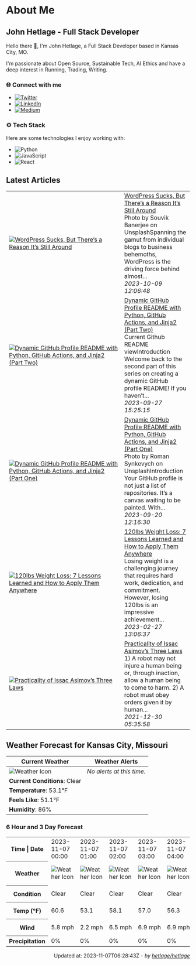 # About Me

## John Hetlage - Full Stack Developer

Hello there 👋, I'm John Hetlage, a Full Stack Developer based in Kansas City, MO. 

I'm passionate about Open Source, Sustainable Tech, AI Ethics and have a deep interest in Running, Trading, Writing.

### 🌐 Connect with me
- [![Twitter](https://img.shields.io/badge/Twitter-1DA1F2?style=for-the-badge&logo=twitter&logoColor=white)](https://twitter.com/j_hetlage)
- [![LinkedIn](https://img.shields.io/badge/LinkedIn-0077B5?style=for-the-badge&logo=linkedin&logoColor=white)](https://linkedin.com/in/john-hetlage)
- [![Medium](https://img.shields.io/badge/Medium-12100E?style=for-the-badge&logo=medium&logoColor=white)](https://medium.com/@jhetlage)

### ⚙️ Tech Stack
Here are some technologies I enjoy working with:
- ![Python](https://img.shields.io/badge/-Python-05122A?style=flat&logo=Python)
- ![JavaScript](https://img.shields.io/badge/-JavaScript-05122A?style=flat&logo=JavaScript)
- ![React](https://img.shields.io/badge/-React-05122A?style=flat&logo=React)


## Latest Articles

<table>
  <tbody>
    <tr>
      <td width="300px">
        <a href="https://jhetlage.medium.com/wordpress-sucks-but-theres-a-reason-it-s-still-around-d0e24eadcd4f?source=rss-2a081aae2f7c------2">
        <img src="https://cdn-images-1.medium.com/max/1024/1*_wC0oDHOHA71bJtzK2d9Tg.png" alt="WordPress Sucks, But There’s a Reason It’s Still Around"></a>
      </td>
      <td>
        <a href="https://jhetlage.medium.com/wordpress-sucks-but-theres-a-reason-it-s-still-around-d0e24eadcd4f?source=rss-2a081aae2f7c------2">WordPress Sucks, But There’s a Reason It’s Still Around</a>
        <div>Photo by Souvik Banerjee on UnsplashSpanning the gamut from individual blogs to business behemoths, WordPress is the driving force behind almost...</div>
        <div><i>2023-10-09 12:06:48</i></div>
      </td>
    </tr>
    <tr>
      <td width="300px">
        <a href="https://python.plainenglish.io/dynamic-github-profile-readme-with-python-github-actions-and-jinja2-part-two-2f0e65322881?source=rss-2a081aae2f7c------2">
        <img src="https://cdn-images-1.medium.com/max/1024/1*bNizzwwRlHzl2ECUiw-RVA.png" alt="Dynamic GitHub Profile README with Python, GitHub Actions, and Jinja2 (Part Two)"></a>
      </td>
      <td>
        <a href="https://python.plainenglish.io/dynamic-github-profile-readme-with-python-github-actions-and-jinja2-part-two-2f0e65322881?source=rss-2a081aae2f7c------2">Dynamic GitHub Profile README with Python, GitHub Actions, and Jinja2 (Part Two)</a>
        <div>Current Github README viewIntroduction Welcome back to the second part of this series on creating a dynamic GitHub profile README! If you haven’t...</div>
        <div><i>2023-09-27 15:25:15</i></div>
      </td>
    </tr>
    <tr>
      <td width="300px">
        <a href="https://python.plainenglish.io/dynamic-github-profile-readme-with-python-github-actions-and-jinja2-part-one-5958c57e5c45?source=rss-2a081aae2f7c------2">
        <img src="https://cdn-images-1.medium.com/max/1024/1*J3O-uLRuQBiWpjiv9rfcqg.png" alt="Dynamic GitHub Profile README with Python, GitHub Actions, and Jinja2 (Part One)"></a>
      </td>
      <td>
        <a href="https://python.plainenglish.io/dynamic-github-profile-readme-with-python-github-actions-and-jinja2-part-one-5958c57e5c45?source=rss-2a081aae2f7c------2">Dynamic GitHub Profile README with Python, GitHub Actions, and Jinja2 (Part One)</a>
        <div>Photo by Roman Synkevych on UnsplashIntroduction Your GitHub profile is not just a list of repositories. It’s a canvas waiting to be painted. With...</div>
        <div><i>2023-09-20 12:16:30</i></div>
      </td>
    </tr>
    <tr>
      <td width="300px">
        <a href="https://jhetlage.medium.com/120lbs-weight-loss-7-lessons-learned-and-how-to-apply-them-anywhere-8da21f3d9cbe?source=rss-2a081aae2f7c------2">
        <img src="https://cdn-images-1.medium.com/max/1024/1*ACtODNt2HSneLe8aSAtgrQ.png" alt="120lbs Weight Loss: 7 Lessons Learned and How to Apply Them Anywhere"></a>
      </td>
      <td>
        <a href="https://jhetlage.medium.com/120lbs-weight-loss-7-lessons-learned-and-how-to-apply-them-anywhere-8da21f3d9cbe?source=rss-2a081aae2f7c------2">120lbs Weight Loss: 7 Lessons Learned and How to Apply Them Anywhere</a>
        <div>Losing weight is a challenging journey that requires hard work, dedication, and commitment. However, losing 120lbs is an impressive achievement...</div>
        <div><i>2023-02-27 13:06:37</i></div>
      </td>
    </tr>
    <tr>
      <td width="300px">
        <a href="https://jhetlage.medium.com/practicality-of-issac-asimovs-three-laws-9bfe5b268b41?source=rss-2a081aae2f7c------2">
        <img src="https://cdn-images-1.medium.com/max/1024/1*DMCPplmF03o5nNbovbrL8A.jpeg" alt="Practicality of Issac Asimov’s Three Laws"></a>
      </td>
      <td>
        <a href="https://jhetlage.medium.com/practicality-of-issac-asimovs-three-laws-9bfe5b268b41?source=rss-2a081aae2f7c------2">Practicality of Issac Asimov’s Three Laws</a>
        <div>1) A robot may not injure a human being or, through inaction, allow a human being to come to harm. 2) A robot must obey orders given it by human...</div>
        <div><i>2021-12-30 05:35:58</i></div>
      </td>
    </tr></tbody>
</table>


## Weather Forecast for Kansas City, Missouri

| **Current Weather** | **Weather Alerts** |
|---------------------|--------------------|
| ![Weather Icon](https://cdn.weatherapi.com/weather/64x64/night/113.png) |  _No alerts at this time._  |
| **Current Conditions**: Clear |  | 
| **Temperature**: 53.1°F |  |
| **Feels Like**: 51.1°F |  |
| **Humidity**: 86% | |

### 6 Hour and 3 Day Forecast

<table>
  <tbody>  
    <tr><th>Time | Date</th><td>2023-11-07 00:00</td><td>2023-11-07 01:00</td><td>2023-11-07 02:00</td><td>2023-11-07 03:00</td><td>2023-11-07 04:00</td><td>2023-11-07 05:00</td><td>2023-11-07</td><td>2023-11-08</td><td>2023-11-09</td></tr>
    <tr><th>Weather</th><td><img src="https://cdn.weatherapi.com/weather/64x64/night/113.png" alt="Weather Icon"></td><td><img src="https://cdn.weatherapi.com/weather/64x64/night/113.png" alt="Weather Icon"></td><td><img src="https://cdn.weatherapi.com/weather/64x64/night/113.png" alt="Weather Icon"></td><td><img src="https://cdn.weatherapi.com/weather/64x64/night/113.png" alt="Weather Icon"></td><td><img src="https://cdn.weatherapi.com/weather/64x64/night/113.png" alt="Weather Icon"></td><td><img src="https://cdn.weatherapi.com/weather/64x64/night/113.png" alt="Weather Icon"></td>
    <td><img src="https://cdn.weatherapi.com/weather/64x64/day/116.png" alt="Weather Icons"</td><td><img src="https://cdn.weatherapi.com/weather/64x64/day/116.png" alt="Weather Icons"</td><td><img src="https://cdn.weatherapi.com/weather/64x64/day/113.png" alt="Weather Icons"</td></tr>
    <tr><th>Condition</th><td>Clear</td><td>Clear</td><td>Clear</td><td>Clear</td><td>Clear</td><td>Clear</td>
    <td>Partly cloudy</td><td>Partly cloudy</td><td>Sunny</td></tr>
    <tr><th>Temp (°F)</th><td>60.6</td><td>53.1</td><td>58.1</td><td>57.0</td><td>56.3</td><td>55.6</td>
    <td>75.3° / 52.4°F</td><td>74.8° / 58.1°F</td><td>57.5° / 47.5°F</td></tr>
    <tr><th>Wind</th><td>5.8 mph</td><td>2.2 mph</td><td>6.5 mph</td><td>6.9 mph</td><td>6.9 mph</td><td>7.2 mph</td>
    <td>11.2 mph</td><td>12.1 mph</td><td>15.0 mph</td></tr>
    <tr><th>Precipitation</th><td>0%</td><td>0%</td><td>0%</td><td>0%</td><td>0%</td><td>0%</td>
    <td>0%</td><td>0%</td><td>0%</td></tr>
  </tbody>
</table>

<div align="right">

Updated at: 2023-11-07T06:28:43Z - *by [hetlage/hetlage](https://github.com/hetlage/hetlage)*

</div>

